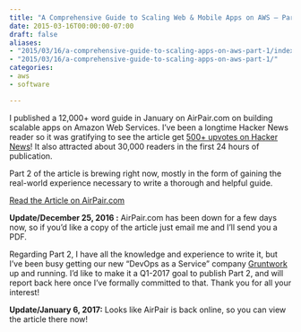 ```yaml
---
title: "A Comprehensive Guide to Scaling Web & Mobile Apps on AWS – Part 1"
date: 2015-03-16T00:00:00-07:00
draft: false
aliases:
- "2015/03/16/a-comprehensive-guide-to-scaling-apps-on-aws-part-1/index.html"
- "2015/03/16/a-comprehensive-guide-to-scaling-apps-on-aws-part-1/"
categories:
- aws
- software

---
```

I published a 12,000+ word guide in January on AirPair.com on building scalable apps on Amazon Web Services. I’ve been a longtime Hacker News reader so it was gratifying to see the article get [500+ upvotes on Hacker News](https://news.ycombinator.com/item?id=8926316)!  It also attracted about 30,000 readers in the first 24 hours of publication.

Part 2 of the article is brewing right now, mostly in the form of gaining the real-world experience necessary to write a thorough and helpful guide.

[Read the Article on AirPair.com](https://www.airpair.com/aws/posts/building-a-scalable-web-app-on-amazon-web-services-p1)

**Update/December 25, 2016 :** AirPair.com has been down for a few days now, so if you’d like a copy of the article just email me and I’ll send you a PDF.

Regarding Part 2, I have all the knowledge and experience to write it, but I’ve been busy getting our new “DevOps as a Service” company [Gruntwork](http://gruntwork.io/) up and running. I’d like to make it a Q1-2017 goal to publish Part 2, and will report back here once I’ve formally committed to that. Thank you for all your interest!

**Update/January 6, 2017:** Looks like AirPair is back online, so you can view the article there now!